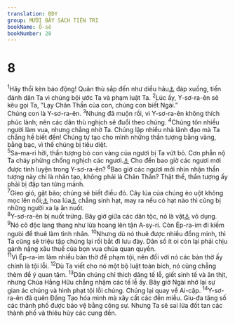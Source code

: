 ```yaml
---
translation: BDY
group: MƯỜI BẢY SÁCH TIÊN TRI
bookName: Ô-sê 
bookNumber: 28
---
```


<div class="title"><h1>8</h1></div>
<span class="verse os_8_1"><sup>1</sup>Hãy thổi kèn báo động! Quân thù sắp đến như diều hâu<a href="#" data-toggle="tooltip" data-placement="bottom" title="Ctd đại bàng">⚓</a> đáp xuống, tiến đánh dân Ta vì chúng bội ước Ta và phạm luật Ta. </span>
<span class="verse os_8_2"><sup>2</sup>Lúc ấy, Y-sơ-ra-ên sẽ kêu gọi Ta, &#34;Lạy Chân Thần của con, chúng con biết Ngài.” <br/>Chúng con là Y-sơ-ra-ên. </span>
<span class="verse os_8_3"><sup>3</sup>Nhưng đã muộn rồi, vì Y-sơ-ra-ên không thích phúc lành; nên các dân thù nghịch sẽ đuổi theo chúng. </span>
<span class="verse os_8_4"><sup>4</sup>Chúng tôn nhiều người làm vua, nhưng chẳng nhờ Ta. Chúng lập nhiều nhà lãnh đạo mà Ta chẳng hề biết đến! Chúng tự tạo cho mình những thần tượng bằng vàng, bằng bạc, vì thế chúng bị tiêu diệt.<br/></span>
<span class="verse os_8_5"><sup>5</sup>Sa-ma-ri hỡi, thần tượng bò con vàng của ngươi bị Ta vứt bỏ. Cơn phẫn nộ Ta cháy phừng chống nghịch các ngươi.<a href="#" data-toggle="tooltip" data-placement="bottom" title="Nt chúng nó">⚓</a> Cho đến bao giờ các ngươi mới được tinh luyện trong Y-sơ-ra-ên? </span>
<span class="verse os_8_6"><sup>6</sup>Bao giờ các ngươi mới nhìn nhận thần tượng này chỉ là nhân tạo, không phải là Chân Thần? Thật thế, thần tượng ấy phải bị đập tan từng mảnh.<br/></span>
<span class="verse os_8_7"><sup>7</sup>Gieo gió, gặt bão; chúng sẽ biết điều đó. Cây lúa của chúng èo uột không mọc lên nổi;<a href="#" data-toggle="tooltip" data-placement="bottom" title="Nt không có thân">⚓</a> hoa lúa<a href="#" data-toggle="tooltip" data-placement="bottom" title="Ctd nụ thoa, hoa mới nở">⚓</a> chẳng sinh hạt, may ra nếu có hạt nào thì cũng bị những người xa lạ ăn nuốt.<br/></span>
<span class="verse os_8_8"><sup>8</sup>Y-sơ-ra-ên bị nuốt trửng. Bây giờ giữa các dân tộc, nó là vật<a href="#" data-toggle="tooltip" data-placement="bottom" title="Nt khí dụng">⚓</a> vô dụng. </span>
<span class="verse os_8_9"><sup>9</sup>Nó cô độc lang thang như lừa hoang lên tận A-sy-ri. Còn Ép-ra-im đi kiếm ngưòi để thuê làm tình nhân. </span>
<span class="verse os_8_10"><sup>10</sup>Nhưng dù nó thuê được nhiều đồng minh, thì Ta cũng sẽ triệu tập chúng lại rồi bắt đi lưu đày. Dân số ít oi còn lại phải chịu gánh nặng xâu thuế của bọn vua chúa quan quyền.<br/></span>
<span class="verse os_8_11"><sup>11</sup>Vì Ép-ra-im làm nhiều bàn thờ để phạm tội, nên đối với nó các bàn thờ ấy chính là tội lỗi. </span>
<span class="verse os_8_12"><sup>12</sup>Dù Ta viết cho nó một bộ luật toàn bích, nó cũng chẳng thèm để ý quan tâm. </span>
<span class="verse os_8_13"><sup>13</sup>Dân chúng chỉ thích dâng tế lễ, giết sinh tế và ăn thịt, nhưng Chúa Hằng Hữu chẳng nhậm các tế lễ ấy. Bây giờ Ngài nhớ lại sự gian ác chúng và hình phạt tội lỗi chúng. Chúng lại quay về Ai-cập. </span>
<span class="verse os_8_14"><sup>14</sup>Y-sơ-ra-ên đã quên Đấng Tạo hóa mình mà xây cất các đền miễu. Giu-đa tăng số các thành phố được bảo vệ bằng công sự. Nhưng Ta sẽ sai lửa đốt tan các thành phố và thiêu hủy các cung đền.</span>
